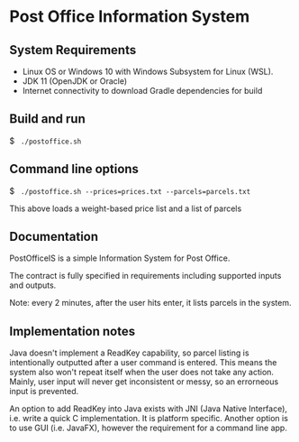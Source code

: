 # Post Office Information System

## System Requirements
- Linux OS or Windows 10 with Windows Subsystem for Linux (WSL).
- JDK 11 (OpenJDK or Oracle)
- Internet connectivity to download Gradle dependencies for build

## Build and run
$ ``` ./postoffice.sh```

## Command line options
$ ``` ./postoffice.sh --prices=prices.txt --parcels=parcels.txt```

This above loads a weight-based price list and a list of parcels

## Documentation
PostOfficeIS is a simple Information System for Post Office.

The contract is fully specified in requirements including supported inputs and outputs.

Note: every 2 minutes, after the user hits enter, it lists parcels in the system.

## Implementation notes
Java doesn't implement a ReadKey capability, so parcel listing is intentionally outputted after a user command is entered.
This means the system also won't repeat itself when the user does not take any action. Mainly, user input will never get 
inconsistent or messy, so an errorneous input is prevented.

An option to add ReadKey into Java exists with JNI (Java Native Interface), i.e. write a quick C implementation. It is platform specific. Another option is to use GUI (i.e. JavaFX), however the requirement for a command line app. 
